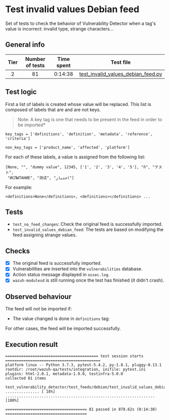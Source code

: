# Test invalid values Debian feed

Set of tests to check the behavior of Vulnerability Detector when a tag's value is incorrect: invalid type, strange characters...

## General info

|Tier | Number of tests | Time spent| Test file |
|:--:|:--:|:--:|:--:|
| 2 | 81  | 0:14:38 | [test_invalid_values_debian_feed.py](../../../test_feeds/debian/test_invalid_values_debian_feed.py)|

## Test logic

First a list of labels is created whose value will be replaced. This list is composed of labels that are and are not keys.

> Note: A key tag is one that needs to be present in the feed in order to be imported*

```
key_tags = ['definitions', 'definition', 'metadata', 'reference', 'criteria']

non_key_tags = ['product_name', 'affected', 'platform']
```

For each of these labels, a value is assigned from the following list:

```
[None, "", "dummy value", 12345, ['1', '2', '3', '4', '5'], "ñ", "テスト",
 "ИСПЫТАНИЕ", "测试", "اختبار"]
```

For example:

```
<definitions>None</definitions>, <definitions></definitions> ...
```

## Tests

- `test_no_feed_changes`: Check the original feed is successfully imported.
- `test_invalid_values_debian_feed`: The tests are based on modifying the feed assigning strange values.

## Checks

- [x] The original feed is successfully imported.
- [x] Vulnerabilities are inserted into the `vulnerabilities` database.
- [x] Action status message displayed in `ossec.log`.
- [x] `wazuh-modulesd` is still running once the test has finished (it didn't crash).

## Observed behaviour

The feed will not be imported if:

- The value changed is done in `definitions` tag:

For other cases, the feed will be imported successfully.

## Execution result

```
========================================= test session starts ==========================================
platform linux -- Python 3.7.3, pytest-5.4.2, py-1.8.1, pluggy-0.13.1
rootdir: /root/wazuh-qa/tests/integration, inifile: pytest.ini
plugins: html-2.0.1, metadata-1.9.0, testinfra-5.0.0
collected 81 items

test_vulnerability_detector/test_feeds/debian/test_invalid_values_debian_feed.py ............... [ 18%]
..................................................................                               [100%]

==================================== 81 passed in 878.62s (0:14:38) ====================================
```
